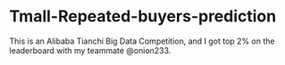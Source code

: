 # Tmall-Repeated-buyers-prediction
This is an Alibaba Tianchi Big Data Competition, and I got top 2% on the leaderboard with my teammate @onion233.
